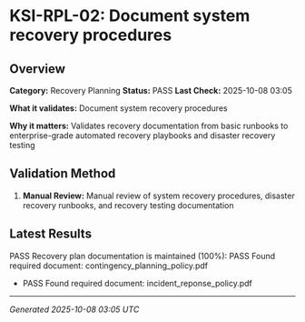 # KSI-RPL-02: Document system recovery procedures

## Overview

**Category:** Recovery Planning
**Status:** PASS
**Last Check:** 2025-10-08 03:05

**What it validates:** Document system recovery procedures

**Why it matters:** Validates recovery documentation from basic runbooks to enterprise-grade automated recovery playbooks and disaster recovery testing

## Validation Method

1. **Manual Review:** Manual review of system recovery procedures, disaster recovery runbooks, and recovery testing documentation

## Latest Results

PASS Recovery plan documentation is maintained (100%): PASS Found required document: contingency_planning_policy.pdf
- PASS Found required document: incident_reponse_policy.pdf

---
*Generated 2025-10-08 03:05 UTC*